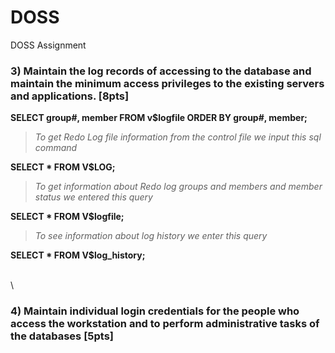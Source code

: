 # DOSS

DOSS Assignment

### 3) Maintain the log records of accessing to the database and maintain the minimum access privileges to the existing servers and applications. [8pts]

**SELECT group#, member FROM v$logfile ORDER BY group#, member;**

> *To get Redo Log file information from the control file we input this sql command*

**SELECT * FROM V$LOG;**

> *To get information about Redo log groups and members and member status we entered this query*

**SELECT * FROM V$logfile;**

> *To see information about log history we enter this query*

**SELECT * FROM V$log_history;**

<br>\

### 4) Maintain individual login credentials for the people who access the workstation and to perform administrative tasks of the databases [5pts]

